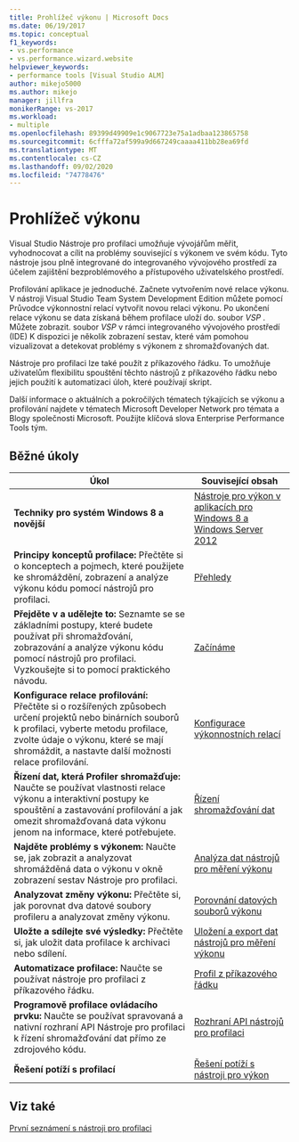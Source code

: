 ```yaml
---
title: Prohlížeč výkonu | Microsoft Docs
ms.date: 06/19/2017
ms.topic: conceptual
f1_keywords:
- vs.performance
- vs.performance.wizard.website
helpviewer_keywords:
- performance tools [Visual Studio ALM]
author: mikejo5000
ms.author: mikejo
manager: jillfra
monikerRange: vs-2017
ms.workload:
- multiple
ms.openlocfilehash: 89399d49909e1c9067723e75a1adbaa123865758
ms.sourcegitcommit: 6cfffa72af599a9d667249caaaa411bb28ea69fd
ms.translationtype: MT
ms.contentlocale: cs-CZ
ms.lasthandoff: 09/02/2020
ms.locfileid: "74778476"
---
```

# <a name="performance-explorer"></a>Prohlížeč výkonu

Visual Studio Nástroje pro profilaci umožňuje vývojářům měřit, vyhodnocovat a cílit na problémy související s výkonem ve svém kódu. Tyto nástroje jsou plně integrované do integrovaného vývojového prostředí za účelem zajištění bezproblémového a přístupového uživatelského prostředí.

Profilování aplikace je jednoduché. Začnete vytvořením nové relace výkonu. V nástroji Visual Studio Team System Development Edition můžete pomocí Průvodce výkonnostní relací vytvořit novou relaci výkonu. Po ukončení relace výkonu se data získaná během profilace uloží do. soubor *VSP* . Můžete zobrazit. soubor *VSP* v rámci integrovaného vývojového prostředí (IDE) K dispozici je několik zobrazení sestav, které vám pomohou vizualizovat a detekovat problémy s výkonem z shromažďovaných dat.

Nástroje pro profilaci lze také použít z příkazového řádku. To umožňuje uživatelům flexibilitu spouštění těchto nástrojů z příkazového řádku nebo jejich použití k automatizaci úloh, které používají skript.

Další informace o aktuálních a pokročilých tématech týkajících se výkonu a profilování najdete v tématech Microsoft Developer Network pro témata a Blogy společnosti Microsoft. Použijte klíčová slova Enterprise Performance Tools tým.

## <a name="common-tasks"></a>Běžné úkoly

|Úkol|Související obsah|
|----------|---------------------|
|**Techniky pro systém Windows 8 a novější**|[Nástroje pro výkon v aplikacích pro Windows 8 a Windows Server 2012](../profiling/performance-tools-on-windows-8-and-windows-server-2012-applications.md)|
|**Principy konceptů profilace:** Přečtěte si o konceptech a pojmech, které použijete ke shromáždění, zobrazení a analýze výkonu kódu pomocí nástrojů pro profilaci.|[Přehledy](../profiling/overviews-performance-tools.md)|
|**Přejděte v a udělejte to:** Seznamte se se základními postupy, které budete používat při shromažďování, zobrazování a analýze výkonu kódu pomocí nástrojů pro profilaci. Vyzkoušejte si to pomocí praktického návodu.|[Začínáme](../profiling/getting-started-with-performance-tools.md)|
|**Konfigurace relace profilování:** Přečtěte si o rozšířených způsobech určení projektů nebo binárních souborů k profilaci, vyberte metodu profilace, zvolte údaje o výkonu, které se mají shromáždit, a nastavte další možnosti relace profilování.|[Konfigurace výkonnostních relací](../profiling/configuring-performance-sessions.md)|
|**Řízení dat, která Profiler shromažďuje:** Naučte se používat vlastnosti relace výkonu a interaktivní postupy ke spouštění a zastavování profilování a jak omezit shromažďovaná data výkonu jenom na informace, které potřebujete.|[Řízení shromažďování dat](../profiling/controlling-data-collection.md)|
|**Najděte problémy s výkonem:** Naučte se, jak zobrazit a analyzovat shromážděná data o výkonu v okně zobrazení sestav Nástroje pro profilaci.|[Analýza dat nástrojů pro měření výkonu](../profiling/analyzing-performance-tools-data.md)|
|**Analyzovat změny výkonu:** Přečtěte si, jak porovnat dva datové soubory profileru a analyzovat změny výkonu.|[Porovnání datových souborů výkonu](../profiling/comparing-performance-data-files.md)|
|**Uložte a sdílejte své výsledky:** Přečtěte si, jak uložit data profilace k archivaci nebo sdílení.|[Uložení a export dat nástrojů pro měření výkonu](../profiling/saving-and-exporting-performance-tools-data.md)|
|**Automatizace profilace:** Naučte se používat nástroje pro profilaci z příkazového řádku.|[Profil z příkazového řádku](../profiling/using-the-profiling-tools-from-the-command-line.md)|
|**Programově profilace ovládacího prvku:** Naučte se používat spravovaná a nativní rozhraní API Nástroje pro profilaci k řízení shromažďování dat přímo ze zdrojového kódu.|[Rozhraní API nástrojů pro profilaci](../profiling/profiling-tools-apis.md)|
|**Řešení potíží s profilací**|[Řešení potíží s nástroji pro výkon](../profiling/troubleshooting-performance-tools-issues.md)|

## <a name="see-also"></a>Viz také

[První seznámení s nástroji pro profilaci](../profiling/profiling-feature-tour.md)
